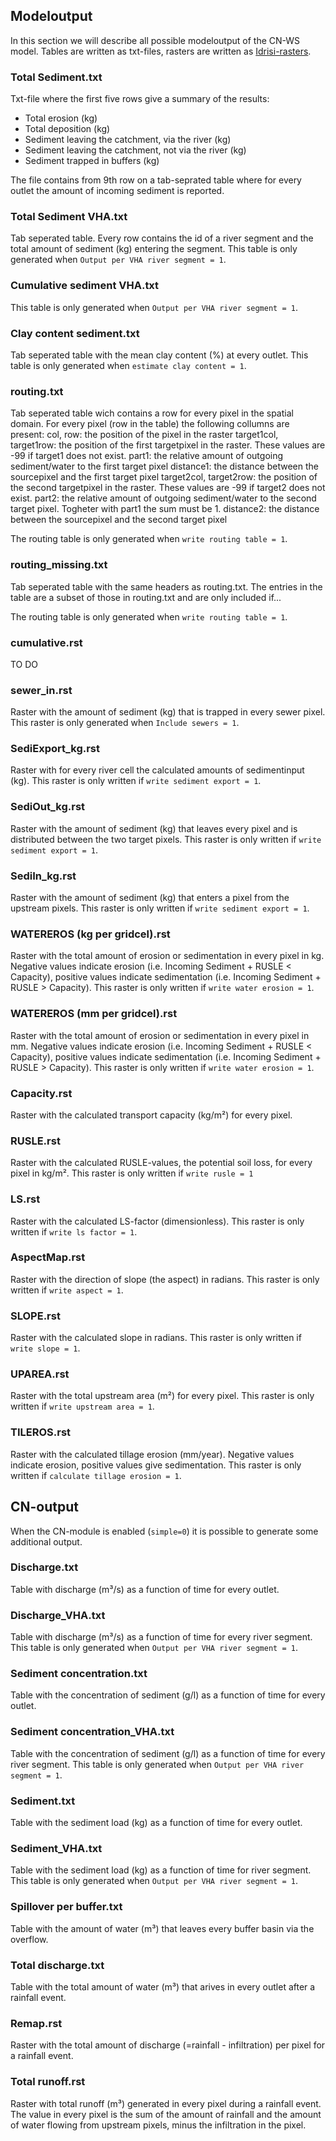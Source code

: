 ## Modeloutput 

In this section we will describe all possible modeloutput of the CN-WS model. Tables are written as txt-files, rasters are written as
[Idrisi-rasters](https://gdal.org/drivers/raster/Idrisi.html). 

### Total Sediment.txt

Txt-file where the first five rows give a summary of the results:
- Total erosion (kg)
- Total deposition (kg)
- Sediment leaving the catchment, via the river (kg)
- Sediment leaving the catchment, not via the river (kg)
- Sediment trapped in buffers (kg)

The file contains from 9th row on a tab-seprated table where for every outlet the amount of incoming sediment is reported.

### Total Sediment VHA.txt

Tab seperated table. Every row contains the id of a river segment and the total amount of sediment (kg) entering the segment. 
This table is only generated when `Output per VHA river segment = 1`.

### Cumulative sediment VHA.txt

This table is only generated when `Output per VHA river segment = 1`.

### Clay content sediment.txt

Tab seperated table with the mean clay content (%) at every outlet. This table is only generated when `estimate clay content = 1`.

### routing.txt

Tab seperated table wich contains a row for every pixel in the spatial domain. For every pixel (row in the table) the following collumns are present:
col, row: the position of the pixel in the raster
target1col, target1row: the position of the first targetpixel in the raster. These values are -99 if target1 does not exist. 
part1: the relative amount of outgoing sediment/water to the first target pixel
distance1: the distance between the sourcepixel and the first target pixel
target2col, target2row: the position of the second targetpixel in the raster. These values are -99 if target2 does not exist. 
part2: the relative amount of outgoing sediment/water to the second target pixel. Togheter with part1 the sum must be 1.
distance2: the distance between the sourcepixel and the second target pixel

The routing table is only generated when `write routing table = 1`.

### routing_missing.txt

Tab seperated table with the same headers as routing.txt. The entries in the table are a subset of those in routing.txt and are only included if...

The routing table is only generated when `write routing table = 1`.

### cumulative.rst

TO DO

### sewer_in.rst

Raster with the amount of sediment (kg) that is trapped in every sewer pixel. This raster is only generated when `Include sewers = 1`.

### SediExport_kg.rst

Raster with for every river cell the calculated amounts of sedimentinput (kg). This raster is only written if `write sediment export = 1`.

### SediOut_kg.rst

Raster with the amount of sediment (kg) that leaves every pixel and is distributed between the two target pixels.
This raster is only written if `write sediment export = 1`.

### SediIn_kg.rst

Raster with the amount of sediment (kg) that enters a pixel from the upstream pixels. 
This raster is only written if `write sediment export = 1`.

### WATEREROS (kg per gridcel).rst

Raster with the total amount of erosion or sedimentation in every pixel in kg. Negative values
indicate erosion (i.e. Incoming Sediment + RUSLE < Capacity), positive values indicate sedimentation 
(i.e. Incoming Sediment + RUSLE > Capacity). This raster is only written if `write water erosion = 1`.

### WATEREROS (mm per gridcel).rst

Raster with the total amount of erosion or sedimentation in every pixel in mm. Negative values
indicate erosion (i.e. Incoming Sediment + RUSLE < Capacity), positive values indicate sedimentation 
(i.e. Incoming Sediment + RUSLE > Capacity). This raster is only written if `write water erosion = 1`.

### Capacity.rst

Raster with the calculated transport capacity (kg/m²) for every pixel.

### RUSLE.rst

Raster with the calculated RUSLE-values, the potential soil loss, for every pixel in kg/m².
This raster is only written if `write rusle = 1`

### LS.rst

Raster with the calculated LS-factor (dimensionless). This raster is only written if `write ls factor = 1`.

### AspectMap.rst

Raster with the direction of slope (the aspect) in radians. This raster is only written if `write aspect = 1`.

### SLOPE.rst

Raster with the calculated slope in radians. This raster is only written if `write slope = 1`.

### UPAREA.rst

Raster with the total upstream area (m²) for every pixel. This raster is only written if `write upstream area = 1`.

### TILEROS.rst

Raster with the calculated tillage erosion (mm/year). Negative values indicate erosion, positive values give sedimentation. 
This raster is only written if `calculate tillage erosion = 1`.

## CN-output

When the CN-module is enabled (`simple=0`) it is possible to generate some additional output.

### Discharge.txt

Table with discharge (m³/s) as a function of time for every outlet.

### Discharge_VHA.txt

Table with discharge (m³/s) as a function of time for every river segment. This table is only
generated when `Output per VHA river segment = 1`.

### Sediment concentration.txt

Table with the concentration of sediment (g/l) as a function of time for every outlet.

### Sediment concentration_VHA.txt

Table with the concentration of sediment (g/l) as a function of time for every river segment. 
This table is only generated when `Output per VHA river segment = 1`.

### Sediment.txt

Table with the sediment load (kg) as a function of time for every outlet.

### Sediment_VHA.txt

Table with the sediment load (kg) as a function of time for river segment.
This table is only generated when `Output per VHA river segment = 1`.

### Spillover per buffer.txt

Table with the amount of water (m³) that leaves every buffer basin via the overflow.

### Total discharge.txt

Table with the total amount of water (m³) that arives in every outlet after a rainfall event.

### Remap.rst

Raster with the total amount of discharge (=rainfall - infiltration) per pixel for a rainfall event.

### Total runoff.rst

Raster with total runoff (m³) generated in every pixel during a rainfall event. The value in every pixel 
is the sum of the amount of rainfall and the amount of water flowing from upstream pixels, minus the infiltration 
in the pixel. 


